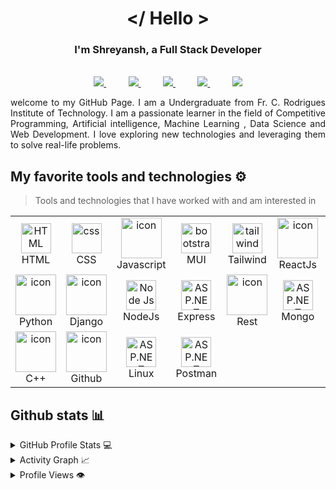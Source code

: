 
# **<div align="center"></ Hello ></div>**  
  

### <div align="center">I'm Shreyansh, a Full Stack Developer</div>  
  

<br/>  

<div align="center">

<a href="https://www.instagram.com/_shreyansh25_/">
<img src="https://img.shields.io/badge/Instagram-%23E4405F.svg?style=for-the-badge&logo=Instagram&logoColor=white">
</a>
&nbsp;&nbsp;&nbsp;&nbsp;&nbsp;&nbsp;&nbsp;&nbsp;
<a href="https://leetcode.com/shreyansh-1711/">
<img src="https://img.shields.io/badge/leetcode-000000?style=for-the-badge&logo=leetcode&logoColor=yellow">
</a>
&nbsp;&nbsp;&nbsp;&nbsp;&nbsp;&nbsp;&nbsp;&nbsp;
<a href="https://www.linkedin.com/in/shreyansh-jain1711/">
<img src="https://img.shields.io/badge/Linkedin-%231DA1F2.svg?style=for-the-badge&logo=Linkedin&logoColor=white">
</a>
&nbsp;&nbsp;&nbsp;&nbsp;&nbsp;&nbsp;&nbsp;&nbsp;
<a href="https://codeforces.com/profile/_shreyansh25_">
<img src="https://img.shields.io/badge/codeforces-1aac14?style=for-the-badge&logo=codeforces&logoColor=white">
</a>
&nbsp;&nbsp;&nbsp;&nbsp;&nbsp;&nbsp;&nbsp;&nbsp;
<a href="https://github.com/shreyansh-1711">
<img src="https://img.shields.io/badge/github-330F63?style=for-the-badge&logo=Github&logoColor=white">
</a>

</div>
<p></p>
<p align="justify">
welcome to my GitHub Page. I am a Undergraduate from Fr. C. Rodrigues Institute of Technology. I am a passionate learner in the field of Competitive Programming, Artificial intelligence, Machine Learning , Data Science and Web Development. I love exploring new technologies and leveraging them to solve real-life problems. 

</p>

## My favorite tools and technologies ⚙️

> Tools and technologies that I have worked with and am interested in

<table>
   <tr>
    <td align="center"  width="96">
        <img src="https://skillicons.dev/icons?i=html" width="48" height="48" alt="HTML" />
      <br>HTML
    </td>
    <td align="center" width="96">
        <img src="https://skillicons.dev/icons?i=css" width="48" height="48" alt="css" />
      <br>CSS
    </td>
      <td align="center" width="96">
        <img src="https://techstack-generator.vercel.app/js-icon.svg" alt="icon" width="65" height="65" />
      <br>Javascript
    </td>
     <td align="center"  width="96">
        <img src="https://skillicons.dev/icons?i=materialui" width="48" height="48" alt="bootstrap" />
      <br>MUI
    </td>
     <td align="center" width="96">
        <img src="https://skillicons.dev/icons?i=tailwind" width="48" height="48" alt="tailwind" />
      <br>Tailwind
    </td>
    <td align="center" width="96">
        <img src="https://techstack-generator.vercel.app/react-icon.svg" alt="icon" width="65" height="65" />
      <br>ReactJs
    </td>
    <td align="center" width="96">
        <img src="https://skillicons.dev/icons?i=nextjs" alt="icon" width="65" height="65" />
      <br>NextJs
    </td>
  </tr>

  <tr>
   <td align="center" width="96">
      <a href="#macropower-tech">
        <img src="https://techstack-generator.vercel.app/python-icon.svg" alt="icon" width="65" height="65" />
      </a>
      <br>Python
    </td>
     <td align="center" width="96">
        <img src="https://techstack-generator.vercel.app/django-icon.svg" alt="icon" width="65" height="65" />
      <br>Django
    </td>
    <td align="center" width="96">
        <img src="https://skillicons.dev/icons?i=nodejs" width="48" height="48" alt="Node Js" />
      <br>NodeJs
    </td>
    <td align="center" width="96">
        <img src="https://skillicons.dev/icons?i=expressjs" width="48" height="48" alt="ASP.NET Core" />
      <br>Express
    </td>
    <td align="center" width="96">
        <img src="https://techstack-generator.vercel.app/restapi-icon.svg" alt="icon" width="65" height="65" />
      <br>Rest
    </td>
    <td align="center" width="96">
        <img src="https://skillicons.dev/icons?i=mongodb" width="48" height="48" alt="ASP.NET Core" />
      <br>Mongo
    </td>
     <td align="center" width="96">
        <img src="https://techstack-generator.vercel.app/mysql-icon.svg" alt="icon" width="65" height="65" />
      <br>MySQL
    </td>
  </tr>
 <tr>
  <td align="center" width="96">
      <a href="#macropower-tech">
        <img src="https://techstack-generator.vercel.app/cpp-icon.svg" alt="icon" width="65" height="65" />
      </a>
      <br>C++
    </td>
    <td align="center" width="96">
      <a href="#macropower-tech">
        <img src="https://techstack-generator.vercel.app/github-icon.svg" alt="icon" width="65" height="65" />
      </a>
      <br>Github
    </td>
    <td align="center" width="96">
        <img src="https://skillicons.dev/icons?i=linux" width="48" height="48" alt="ASP.NET Core" />
      <br>Linux
    </td>
    <td align="center" width="96">
        <img src="https://skillicons.dev/icons?i=postman" width="48" height="48" alt="ASP.NET Core" />
      <br>Postman
    </td>

 </tr>

</table>

## Github stats 📊

<details>
  <summary>GitHub Profile Stats 💻</summary>
  <br/>
    <a href="https://github.com/anuraghazra/github-readme-stats"><img alt="shreyansh's Github Stats" src="https://github-readme-stats.vercel.app/api/?username=shreyansh-1711&show_icons=true&count_private=true&theme=default&hide_border=true&bg_color=fff&title_color=00E676&icon_color=00E676" height="192px"/></a>
  <a href="https://github.com/anuraghazra/github-readme-stats"><img alt="Shreyansh's Top Languages" src="https://github-readme-stats.vercel.app/api/top-langs/?username=shreyansh-1711&langs_count=8&layout=compact&theme=default&hide_border=true&bg_color=fff&title_color=000&icon_color=000&hide=Jupyter%20Notebook" height="192px"/></a>
  <br/>
</details>

<details>
  <summary>Activity Graph 📈</summary>
  <br/>

<a href="https://github.com/ashutosh00710/github-readme-activity-graph"><img alt="rzashakeri's Activity Graph" src="https://github-readme-activity-graph.cyclic.app/graph?username=shreyansh-1711&bg_color=ffffff&color=000000&line=00ea70&point=403d3d&area=true&hide_border=true" /></a>

</details>

<details>
  <summary>Profile Views 👁️</summary>
  <br/>
  <img src="https://komarev.com/ghpvc/?username=shreyansh-1711&label=PROFILE+VIEWS&style=for-the-badge&color=brightgreen">

</details>